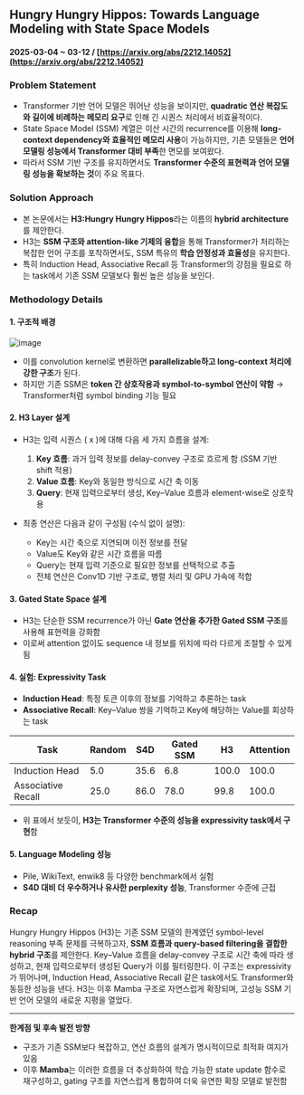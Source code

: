 ## Hungry Hungry Hippos: Towards Language Modeling with State Space Models  
#### 2025-03-04 ~ 03-12 / [https://arxiv.org/abs/2212.14052](https://arxiv.org/abs/2212.14052)

### Problem Statement
- Transformer 기반 언어 모델은 뛰어난 성능을 보이지만, **quadratic 연산 복잡도와 길이에 비례하는 메모리 요구**로 인해 긴 시퀀스 처리에서 비효율적이다.
- State Space Model (SSM) 계열은 이산 시간의 recurrence를 이용해 **long-context dependency와 효율적인 메모리 사용**이 가능하지만, 기존 모델들은 **언어 모델링 성능에서 Transformer 대비 부족**한 면모를 보여왔다.
- 따라서 SSM 기반 구조를 유지하면서도 **Transformer 수준의 표현력과 언어 모델링 성능을 확보하는 것**이 주요 목표다.

### Solution Approach
- 본 논문에서는 **H3:Hungry Hungry Hippos**라는 이름의 **hybrid architecture**를 제안한다.
- H3는 **SSM 구조와 attention-like 기제의 융합**을 통해 Transformer가 처리하는 복잡한 언어 구조를 포착하면서도, SSM 특유의 **학습 안정성과 효율성**을 유지한다.
- 특히 Induction Head, Associative Recall 등 Transformer의 강점을 필요로 하는 task에서 기존 SSM 모델보다 훨씬 높은 성능을 보인다.

### Methodology Details

#### 1. 구조적 배경
![image](https://github.com/user-attachments/assets/eae95981-6a86-40ce-b94a-2204288ee5dd)
- 이를 convolution kernel로 변환하면 **parallelizable하고 long-context 처리에 강한 구조**가 된다.
- 하지만 기존 SSM은 **token 간 상호작용과 symbol-to-symbol 연산이 약함** → Transformer처럼 symbol binding 기능 필요

#### 2. H3 Layer 설계
- H3는 입력 시퀀스 \( x \)에 대해 다음 세 가지 흐름을 설계:
  1. **Key 흐름**: 과거 입력 정보를 delay-convey 구조로 흐르게 함 (SSM 기반 shift 적용)
  2. **Value 흐름**: Key와 동일한 방식으로 시간 축 이동
  3. **Query**: 현재 입력으로부터 생성, Key–Value 흐름과 element-wise로 상호작용

- 최종 연산은 다음과 같이 구성됨 (수식 없이 설명):
  - Key는 시간 축으로 지연되며 이전 정보를 전달
  - Value도 Key와 같은 시간 흐름을 따름
  - Query는 현재 입력 기준으로 필요한 정보를 선택적으로 추출
  - 전체 연산은 Conv1D 기반 구조로, 병렬 처리 및 GPU 가속에 적합

#### 3. Gated State Space 설계
- H3는 단순한 SSM recurrence가 아닌 **Gate 연산을 추가한 Gated SSM 구조**를 사용해 표현력을 강화함
- 이로써 attention 없이도 sequence 내 정보를 위치에 따라 다르게 조절할 수 있게 됨

#### 4. 실험: Expressivity Task
- **Induction Head**: 특정 토큰 이후의 정보를 기억하고 추론하는 task
- **Associative Recall**: Key–Value 쌍을 기억하고 Key에 해당하는 Value를 회상하는 task

| Task | Random | S4D | Gated SSM | H3 | Attention |
|------|--------|-----|------------|----|-----------|
| Induction Head | 5.0 | 35.6 | 6.8 | 100.0 | 100.0 |
| Associative Recall | 25.0 | 86.0 | 78.0 | 99.8 | 100.0 |

- 위 표에서 보듯이, **H3는 Transformer 수준의 성능을 expressivity task에서 구현**함

#### 5. Language Modeling 성능
- Pile, WikiText, enwik8 등 다양한 benchmark에서 실험
- **S4D 대비 더 우수하거나 유사한 perplexity 성능**, Transformer 수준에 근접

### Recap
Hungry Hungry Hippos (H3)는 기존 SSM 모델의 한계였던 symbol-level reasoning 부족 문제를 극복하고자, **SSM 흐름과 query-based filtering을 결합한 hybrid 구조**를 제안한다. Key–Value 흐름을 delay-convey 구조로 시간 축에 따라 생성하고, 현재 입력으로부터 생성된 Query가 이를 필터링한다. 이 구조는 expressivity가 뛰어나며, Induction Head, Associative Recall 같은 task에서도 Transformer와 동등한 성능을 낸다. H3는 이후 Mamba 구조로 자연스럽게 확장되며, 고성능 SSM 기반 언어 모델의 새로운 지평을 열었다.

---

**한계점 및 후속 발전 방향**  
- 구조가 기존 SSM보다 복잡하고, 연산 흐름의 설계가 명시적이므로 최적화 여지가 있음  
- 이후 **Mamba**는 이러한 흐름을 더 추상화하여 학습 가능한 state update 함수로 재구성하고, gating 구조를 자연스럽게 통합하여 더욱 유연한 확장 모델로 발전함
